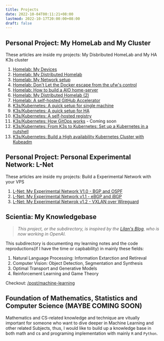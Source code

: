 ```yaml
---
title: Projects
date: 2022-10-04T00:11:21+08:00
lastmod: 2022-10-17T20:00:00+08:00
draft: false
---
```


## Personal Project: My HomeLab and My Cluster

These articles  are inside my projects: My Disbributed HomeLab and My HA K3s cluster 

1. [Homelab: My Devices](/post/tech/my-homelab-1)
2. [Homelab: My Distributed Homelab](/post/my-homelab-2)
3. [Homelab: My Network setup](/post/tech/my-homelab-3)
4. [Homelab: Don't Let the Docker escape from the ufw's control](/post/tech/my-home-lab-4)
5. [Homelab: How to build a AIO home-server](/post/tech/my-homelab-5)
6. [Homelab: My Distributed Homelab (2)](/post/tech/my-homelab-6)
7. [Homelab: A self-hosted GitHub Accelerator](/post/tech/my-homelab-extra-1)
7. [K3s/Kubernetes: A quick setup for single machine](/post/tech/k3s-setup-1)
8. [K3s/Kubernetes: A quick setup for HA](/post/tech/k3s-setup-2)
9. [K3s/Kubernetes: A self-hosted registry](/post/tech/k3s-setup-extra-1)
10. [K3s/Kubernetes: How GitOps works](/post/tech/k3s-setup-3) - Coming soon
11. [K3s/Kubernetes: From K3s to Kubernetes: Set up a Kubernetes in a nutshell](/post/tech/k8s-setup-1)
12. [K3s/Kubernetes: Build a High availability Kubernetes Cluster with Kubeadm](/post/tech/k8s-setup-2)

## Personal Project: Personal Experimental Network: L-Net

These articles are inside my projects: Build a Experimental Network with your VPS

1. [L-Net: My Experimental Network V1.0 - BGP and OSPF](/post/tech/lnet-1)
2. [L-Net: My Experimental Network v1.1 - eBGP and iBGP](/post/tech/lnet-2)
3. [L-Net: My Experimental Netwrok v1.2 - VXLAN over Wireguard](/post/tech/lnet-3)

## Scientia: My Knowledgebase

> *This project, or the subdirectory, is inspired by the [Lilan's Blog](lilianweng.github.io), who is now working in OpenAI.* 

This subdirectory is documenting my learning notes and the code reproductions(if I have the time or capbability) in mainly these fields:
1. Natural Language Processing: Information Extarction and Retireval
2. Computer Vision: Object Detection, Segmentation and Synthesis
3. Optimal Transport and Generative Models
4. Reinforcement Learning and Game Theory 

Checkout: [/post/machine-learning](/post/scientia/)


## Foundation of Mathematics, Statistics and Computer Science (MAYBE COMING SOON)

Mathematics and CS-related knowledge and technique are vitually important for someone who want to dive deeper in Machine Learning and other related Subjects, thus, I would like to build up a knowledge base in both math and cs and programing implementation with mainly `R` and `Python`.